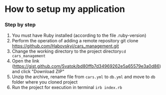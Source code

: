 # How to setup my application

### Step by step
1. You must have Ruby installed (according to the file .ruby-version)
2. Perform the operation of adding a remote repository git clone https://github.com/Habovskyi/cars_management.git
3. Change the working directory to the project directory`cd cars_management`
4. Open the link (https://gist.github.com/Svatok/bd80ffb7d34969262e5a65579e3a0d86) and click "Download ZIP"
5. Unzip the archive, rename file from `cars.yml` to `db.yml` and move to `db` folder where you cloned project
6. Run the project for execution in terminal `irb index.rb`
